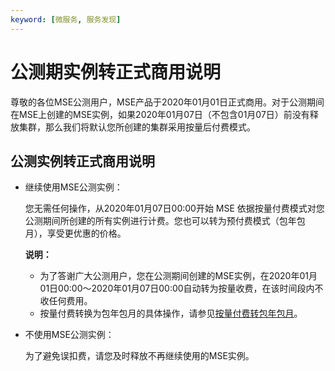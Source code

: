 ```yaml
---
keyword: [微服务, 服务发现]
---
```


# 公测期实例转正式商用说明

尊敬的各位MSE公测用户，MSE产品于2020年01月01日正式商用。对于公测期间在MSE上创建的MSE实例，如果2020年01月07日（不包含01月07日）前没有释放集群，那么我们将默认您所创建的集群采用按量后付费模式。

## 公测实例转正式商用说明

-   继续使用MSE公测实例：

    您无需任何操作，从2020年01月07日00:00开始 MSE 依据按量付费模式对您公测期间所创建的所有实例进行计费。您也可以转为预付费模式（包年包月），享受更优惠的价格。

    **说明：**

    -   为了答谢广大公测用户，您在公测期间创建的MSE实例，在2020年01月01日00:00～2020年01月07日00:00自动转为按量收费，在该时间段内不收任何费用。
    -   按量付费转换为包年包月的具体操作，请参见[按量付费转包年包月](/cn.zh-CN/产品定价/微服务注册配置中心/按量付费转包年包月.md)。
-   不使用MSE公测实例：

    为了避免误扣费，请您及时释放不再继续使用的MSE实例。


